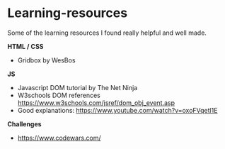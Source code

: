 # Learning-resources
Some of the learning resources I found really helpful and well made.


**HTML / CSS**
- Gridbox by WesBos



**JS**
- Javascript DOM tutorial by The Net Ninja
- W3schools DOM references https://www.w3schools.com/jsref/dom_obj_event.asp
- Good explanations: https://www.youtube.com/watch?v=oxoFVqetl1E

**Challenges**
- https://www.codewars.com/
